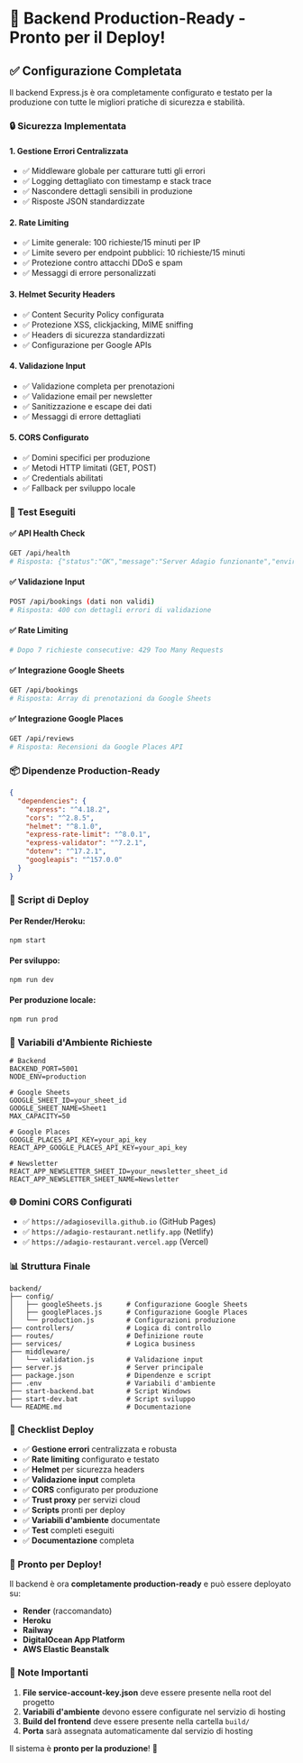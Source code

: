 # 🚀 Backend Production-Ready - Pronto per il Deploy!

## ✅ Configurazione Completata

Il backend Express.js è ora completamente configurato e testato per la produzione con tutte le migliori pratiche di sicurezza e stabilità.

### 🔒 Sicurezza Implementata

#### 1. **Gestione Errori Centralizzata**
- ✅ Middleware globale per catturare tutti gli errori
- ✅ Logging dettagliato con timestamp e stack trace
- ✅ Nascondere dettagli sensibili in produzione
- ✅ Risposte JSON standardizzate

#### 2. **Rate Limiting**
- ✅ Limite generale: 100 richieste/15 minuti per IP
- ✅ Limite severo per endpoint pubblici: 10 richieste/15 minuti
- ✅ Protezione contro attacchi DDoS e spam
- ✅ Messaggi di errore personalizzati

#### 3. **Helmet Security Headers**
- ✅ Content Security Policy configurata
- ✅ Protezione XSS, clickjacking, MIME sniffing
- ✅ Headers di sicurezza standardizzati
- ✅ Configurazione per Google APIs

#### 4. **Validazione Input**
- ✅ Validazione completa per prenotazioni
- ✅ Validazione email per newsletter
- ✅ Sanitizzazione e escape dei dati
- ✅ Messaggi di errore dettagliati

#### 5. **CORS Configurato**
- ✅ Domini specifici per produzione
- ✅ Metodi HTTP limitati (GET, POST)
- ✅ Credentials abilitati
- ✅ Fallback per sviluppo locale

### 🧪 Test Eseguiti

#### ✅ **API Health Check**
```bash
GET /api/health
# Risposta: {"status":"OK","message":"Server Adagio funzionante","environment":"development"}
```

#### ✅ **Validazione Input**
```bash
POST /api/bookings (dati non validi)
# Risposta: 400 con dettagli errori di validazione
```

#### ✅ **Rate Limiting**
```bash
# Dopo 7 richieste consecutive: 429 Too Many Requests
```

#### ✅ **Integrazione Google Sheets**
```bash
GET /api/bookings
# Risposta: Array di prenotazioni da Google Sheets
```

#### ✅ **Integrazione Google Places**
```bash
GET /api/reviews
# Risposta: Recensioni da Google Places API
```

### 📦 Dipendenze Production-Ready

```json
{
  "dependencies": {
    "express": "^4.18.2",
    "cors": "^2.8.5",
    "helmet": "^8.1.0",
    "express-rate-limit": "^8.0.1",
    "express-validator": "^7.2.1",
    "dotenv": "^17.2.1",
    "googleapis": "^157.0.0"
  }
}
```

### 🚀 Script di Deploy

#### **Per Render/Heroku:**
```bash
npm start
```

#### **Per sviluppo:**
```bash
npm run dev
```

#### **Per produzione locale:**
```bash
npm run prod
```

### 🔧 Variabili d'Ambiente Richieste

```env
# Backend
BACKEND_PORT=5001
NODE_ENV=production

# Google Sheets
GOOGLE_SHEET_ID=your_sheet_id
GOOGLE_SHEET_NAME=Sheet1
MAX_CAPACITY=50

# Google Places
GOOGLE_PLACES_API_KEY=your_api_key
REACT_APP_GOOGLE_PLACES_API_KEY=your_api_key

# Newsletter
REACT_APP_NEWSLETTER_SHEET_ID=your_newsletter_sheet_id
REACT_APP_NEWSLETTER_SHEET_NAME=Newsletter
```

### 🌐 Domini CORS Configurati

- ✅ `https://adagiosevilla.github.io` (GitHub Pages)
- ✅ `https://adagio-restaurant.netlify.app` (Netlify)
- ✅ `https://adagio-restaurant.vercel.app` (Vercel)

### 📊 Struttura Finale

```
backend/
├── config/
│   ├── googleSheets.js      # Configurazione Google Sheets
│   ├── googlePlaces.js      # Configurazione Google Places
│   └── production.js        # Configurazioni produzione
├── controllers/             # Logica di controllo
├── routes/                  # Definizione route
├── services/                # Logica business
├── middleware/
│   └── validation.js        # Validazione input
├── server.js                # Server principale
├── package.json             # Dipendenze e script
├── .env                     # Variabili d'ambiente
├── start-backend.bat        # Script Windows
├── start-dev.bat            # Script sviluppo
└── README.md                # Documentazione
```

### 🎯 Checklist Deploy

- ✅ **Gestione errori** centralizzata e robusta
- ✅ **Rate limiting** configurato e testato
- ✅ **Helmet** per sicurezza headers
- ✅ **Validazione input** completa
- ✅ **CORS** configurato per produzione
- ✅ **Trust proxy** per servizi cloud
- ✅ **Scripts** pronti per deploy
- ✅ **Variabili d'ambiente** documentate
- ✅ **Test** completi eseguiti
- ✅ **Documentazione** completa

### 🚀 Pronto per Deploy!

Il backend è ora **completamente production-ready** e può essere deployato su:

- **Render** (raccomandato)
- **Heroku**
- **Railway**
- **DigitalOcean App Platform**
- **AWS Elastic Beanstalk**

### 📝 Note Importanti

1. **File service-account-key.json** deve essere presente nella root del progetto
2. **Variabili d'ambiente** devono essere configurate nel servizio di hosting
3. **Build del frontend** deve essere presente nella cartella `build/`
4. **Porta** sarà assegnata automaticamente dal servizio di hosting

Il sistema è **pronto per la produzione**! 🎉
